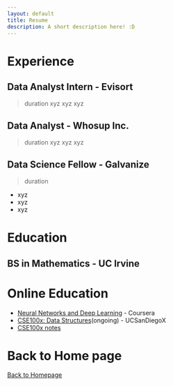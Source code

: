 ```yaml
---
layout: default
title: Resume
description: A short description here! :D
---
```


<!-- [See PDF version]() -->

# Experience

## Data Analyst Intern - Evisort
>  duration
 >  xyz
 >  xyz
 >  xyz

## Data Analyst - Whosup Inc.
>  duration
  >  xyz
  >  xyz
  >  xyz

## Data Science Fellow - Galvanize
>  duration
  - xyz
  - xyz
  - xyz

# Education

## BS in Mathematics - UC Irvine

# Online Education

- [Neural Networks and Deep Learning](https://www.coursera.org/account/accomplishments/certificate/AB92KGJAV69K) - Coursera
- [CSE100x: Data Structures](https://stepik.org/course/579/)(ongoing) - UCSanDiegoX
- [CSE100x notes](https://github.com/kammybdeng/data-science-portfolio/blob/master/data-structure.md)

# Back to Home page

[Back to Homepage](./)
